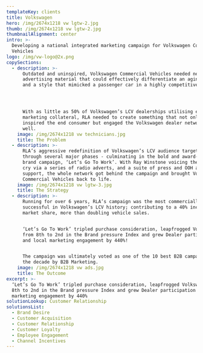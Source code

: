 ```yaml
---
templateKey: clients
title: Volkswagen
hero: /img/2674x1218 vw lgtw-2.jpg
thumb: /img/2674x1218 vw lgtw-2.jpg
thumbnailAlignment: center
intro: >-
  Developing a national integrated marketing campaign for Volkswagen Commercial
  Vehicles
logo: /img/vw-logo@2x.png
copySections:
  - description: >-
      Outdated and uninspired, Volkswagen Commercial Vehicles needed new
      advertising material that could effectively differentiate an aging product
      and a style that mimicked a passenger car in a highly competitive market. 




      With as little as 50% of Volkswagen’s LCV dealerships utilising existing
      marketing collateral, RLA needed to create something that not only
      inspired the end consumer but engaged the Volkswagen dealer network as
      well.
    image: /img/2674x1218 vw technicians.jpg
    title: The Problem
  - description: >-
      RLA’s aggressive redefinition of Volkswagen’s LCV audience targeting went
      through several major phases - culminating in the bold and award-winning
      brand campaign, ‘Let’s Go To Work’. With Ray Winstone voicing the rallying
      cry via a series of radio adverts, and a suite of press and OOH assets in
      support, the whole network got behind the campaign and brought Volkswagen
      Commercial Vehicles back to life.
    image: /img/2674x1218 vw lgtw-3.jpg
    title: The Strategy
  - description: >-
      Running for over 6 years, RLA’s campaign was the most commercially
      successful in Volkswagen’s LCV history; contributing to a 40% increase in
      market share, more than doubling vehicle sales. 


      ‘Let’s Go To Work’ tripled purchase consideration, leapfrogged Volkswagen
      from 8th to 2nd in the Brand pressure Index and grew Dealer participation
      and local marketing engagement by 440%! 


      The campaign was ultimately voted as one of the 10 best B2B campaigns of
      the decade by B2B Marketing.
    image: /img/2674x1218 vw ads.jpg
    title: The Outcome
excerpt: >-
  ‘Let’s Go To Work’ tripled purchase consideration, leapfrogged Volkswagen from
  8th to 2nd in the Brand pressure Index and grew Dealer participation and local
  marketing engagement by 440%
solutionLookup: Customer Relationship
solutionsList:
  - Brand Desire
  - Customer Acquisition
  - Customer Relationship
  - Customer Loyalty
  - Employee Engagement
  - Channel Incentives
---
```


